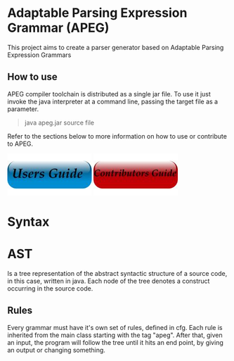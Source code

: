 # Adaptable Parsing Expression Grammar (APEG)

This project aims to create a parser generator based on Adaptable Parsing Expression Grammars

## How to use 

APEG compiler toolchain is distributed as a single jar file.
To use it just invoke the java interpreter at a command line, passing the target file as a parameter. 

>java apeg.jar source file

Refer to the sections below to more information on how to use or contribute to APEG.

[<img src="docs/img/user.jpeg">](docs/users.md)   [<img src="docs/img/devel.jpeg">](docs/contributors.md)


# Syntax

# AST

Is a tree representation of the abstract syntactic structure of a source code, in this case, written in java. Each node of the tree denotes a construct occurring in the source code.


## Rules

Every grammar must have it's own set of rules, defined in cfg.
Each rule is inherited from the main class starting with the tag "apeg".
After that, given an input, the program will follow the tree until it hits an end point, by giving an output or changing something. 





[Maven]: http://maven.apache.org
